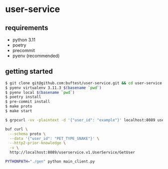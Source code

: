 # user-service

## requirements

- python 3.11
- poetry
- precommit
- pyenv (recommended)

## getting started

```sh
$ git clone git@github.com:buftest/user-service.git && cd user-service
$ pyenv virtualenv 3.11.3 $(basename `pwd`)
$ pyenv local $(basename `pwd`)
$ poetry install
$ pre-commit install
$ make proto
$ make start
```
```sh
$ grpcurl -vv -plaintext -d '{"user_id": "example"}' localhost:8089 userservice.v1.UserService/GetUser
```

```sh
buf curl \
  --schema proto \
  --data '{"user_id": "PET_TYPE_SNAKE"}' \
  --http2-prior-knowledge \
  -v \
  http://localhost:8089/userservice.v1.UserService/GetUser
```

```sh
PYTHONPATH="./gen" python main_client.py
```
